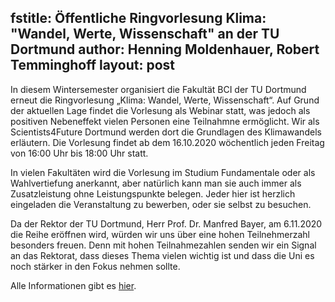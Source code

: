fstitle: Öffentliche Ringvorlesung Klima: "Wandel, Werte, Wissenschaft" an der TU Dortmund
author: Henning Moldenhauer, Robert Temminghoff
layout: post
---

In diesem Wintersemester organisiert die Fakultät BCI der TU Dortmund erneut die Ringvorlesung „Klima: Wandel,
Werte, Wissenschaft“. Auf Grund der aktuellen Lage findet die Vorlesung als Webinar statt, was jedoch als positiven Nebeneffekt vielen Personen eine Teilnahmne ermöglicht. Wir als Scientists4Future Dortmund werden dort die
Grundlagen des Klimawandels erläutern. Die Vorlesung findet ab dem 16.10.2020 wöchentlich jeden Freitag von 16:00 Uhr bis 18:00 Uhr statt.

In vielen Fakultäten wird die Vorlesung im Studium Fundamentale oder als
Wahlvertiefung anerkannt, aber natürlich kann man sie auch immer als
Zusatzleistung ohne Leistungspunkte belegen. Jeder hier ist herzlich
eingeladen die Veranstaltung zu bewerben, oder sie selbst zu besuchen.

Da der Rektor der TU Dortmund, Herr Prof. Dr. Manfred Bayer, am 6.11.2020 die Reihe eröffnen wird,
würden wir uns über eine hohen Teilnehmerzahl besonders freuen. Denn mit hohen Teilnahmezahlen senden wir ein
Signal an das Rektorat, dass dieses Thema vielen wichtig ist und dass die
Uni es noch stärker in den Fokus nehmen sollte.

Alle Informationen gibt es [hier](http://www.bpt.bci.tu-dortmund.de/cms/de/Lehre/Vertiefung/Wintersemester/Ringvorlesung-Klima-Wandel-Werte-Wissenschaft/index.html).
